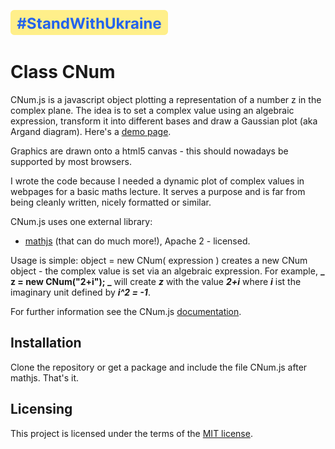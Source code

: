 [![Stand With Ukraine](https://raw.githubusercontent.com/vshymanskyy/StandWithUkraine/main/badges/StandWithUkraine.svg)](https://stand-with-ukraine.pp.ua)

#  Class CNum

CNum.js is a javascript object plotting a representation of a number z in the
complex plane. The idea is to set a complex value using an algebraic expression,
transform it into different bases and draw a Gaussian plot (aka Argand
diagram). Here's a [demo page](https://MarcusOettinger.github.io/CNum.js/ "Demo page").  
 
Graphics are drawn onto a html5 canvas - this should nowadays be supported by
most browsers.  
  
I wrote the code because I needed a dynamic plot of complex values in webpages
for a basic maths lecture. It serves a purpose and is far from being cleanly
written, nicely formatted or similar.  
  
CNum.js uses one external library:
  * [mathjs](http://mathjs.org) (that can do much more!), Apache 2 - licensed.  
  
Usage is simple: object = new CNum( expression ) creates a new CNum object - the
complex value is set via an algebraic expression. For example,
**_ z = new CNum("2+i"); _**    will create **_z_** with the value
**_2+i_** where **_i_** ist the imaginary unit defined by **_i^2 = -1_**.

For further information see the CNum.js [documentation](https://marcusoettinger.github.io/CNum.js/doc/index.html).

## Installation

Clone the repository or get a package and include the file CNum.js after
mathjs. That's it.

## Licensing

This project is licensed under the terms of the 
[MIT license](LICENSE.md).
